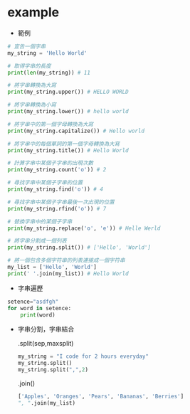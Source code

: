 # example

- 範例

```python
# 宣告一個字串
my_string = 'Hello World'

# 取得字串的長度
print(len(my_string)) # 11

# 將字串轉換為大寫
print(my_string.upper()) # HELLO WORLD

# 將字串轉換為小寫
print(my_string.lower()) # hello world

# 將字串中的第一個字母轉換為大寫
print(my_string.capitalize()) # Hello world

# 將字串中的每個單詞的第一個字母轉換為大寫
print(my_string.title()) # Hello World

# 計算字串中某個子字串的出現次數
print(my_string.count('o')) # 2

# 尋找字串中某個子字串的位置
print(my_string.find('o')) # 4

# 尋找字串中某個子字串最後一次出現的位置
print(my_string.rfind('o')) # 7

# 替換字串中的某個子字串
print(my_string.replace('o', 'e')) # Helle Werld

# 將字串分割成一個列表
print(my_string.split()) # ['Hello', 'World']

# 將一個包含多個字符串的列表連接成一個字符串
my_list = ['Hello', 'World']
print(' '.join(my_list)) # Hello World
```

- 字串遍歷

```python
setence="asdfgh"
for word in setence:
	print(word)
```

- 字串分割，字串結合
    
    <string>.split(sep,maxsplit)
    
    ```python
    my_string = "I code for 2 hours everyday"
    my_string.split()
    my_string.split(",",2)
    
    ```
    
    <sep>.join(<iterable>)
    
    ```python
    ['Apples', 'Oranges', 'Pears', 'Bananas', 'Berries']
    ", ".join(my_list)
    
    ```